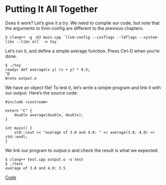 # Putting It All Together

Does it work? Let’s give it a try. We need to compile our code, but note that the arguments to llvm-config are different to the previous chapters.
 
 ```
$ clang++ -g -O3 main.cpp `llvm-config --cxxflags --ldflags --system-libs --libs all` -o toy
```

Let’s run it, and define a simple average function. Press Ctrl-D when you’re done.

```
$ ./toy
ready> def average(x y) (x + y) * 0.5;
^D
Wrote output.o
```

We have an object file! To test it, let’s write a simple program and link it with our output. Here’s the source code:

```
#include <iostream>

extern "C" {
    double average(double, double);
}

int main() {
    std::cout << "average of 3.0 and 4.0: " << average(3.0, 4.0) << std::endl;
}
```

We link our program to output.o and check the result is what we expected:

```
$ clang++ test.cpp output.o -o test
$ ./test
average of 3.0 and 4.0: 3.5
```

[Code](./main.cpp)
